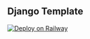 ## Django Template

[![Deploy on Railway](https://railway.app/button.svg)](https://railway.app/new)
